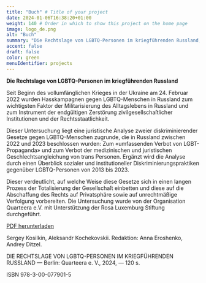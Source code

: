 ```yaml
---
title: "Buch" # Title of your project
date: 2024-01-06T16:38:20+01:00
weight: 140 # Order in which to show this project on the home page
image: logo_de.png
alt: "Buch"
summary: "Die Rechtslage von LGBTQ-Personen im kriegführenden Russland, 2024"
accent: false
draft: false
color: green
menuIdentifier: projects
---
```

                                                                      
**Die Rechtslage von LGBTQ-Personen im kriegführenden Russland**

Seit Beginn des vollumfänglichen Krieges in der Ukraine am 24. Februar 2022 wurden Hasskampagnen gegen LGBTQ-Menschen in Russland zum wichtigsten Faktor der Militarisierung des Alltagslebens in Russland und zum Instrument der endgültigen Zerstörung zivilgesellschaſtlicher Institutionen und der Rechtsstaatlichkeit. 

Dieser Untersuchung liegt eine juristische Analyse zweier diskriminierender Gesetze gegen LGBTQ-Menschen zugrunde, die in Russland zwischen 2022 und 2023 beschlossen wurden: Zum «umfassenden Verbot von LGBT-Propaganda» und zum Verbot der medizinischen und juristischen Geschlechtsangleichung von trans Personen. Ergänzt wird die Analyse durch einen Überblick sozialer und institutioneller Diskriminierungspraktiken gegenüber LGBTQ-Personen von 2013 bis 2023. 

Dieser verdeutlicht, auf welche Weise diese Gesetze sich in einen langen Prozess der Totalisierung der Gesellschaſt einbetten und diese auf die Abschaffung des Rechts auf Privatsphäre sowie auf unrechtmäßige Verfolgung vorbereiten. Die Untersuchung wurde von der Organisation Quarteera e.V. mit Unterstützung der Rosa Luxemburg Stiftung durchgeführt.

[PDF herunterladen](https://quarteera.de/files/materialen/Die_Lage_von_LGBTQ_Personen_im_kriegsfuehrenden_Russland_DE.pdf)

Sergey Kosilkin, Aleksandr Kochekovskii. Redaktion: Anna Eroshenko, Andrey Ditzel.

DIE RECHTSLAGE VON LGBTQ-PERSONEN IM KRIEGFÜHRENDEN RUSSLAND — Berlin: Quarteera e. V., 2024, — 120 s. 

ISBN 978-3-00-077901-5